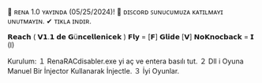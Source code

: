 🔶 ʀᴇɴᴀ 1.0 ʏᴀʏɪɴᴅᴀ (05/25/2024)!
🔷 ᴅɪꜱᴄᴏʀᴅ ꜱᴜɴᴜᴄᴜᴍᴜᴢᴀ ᴋᴀᴛɪʟᴍᴀʏɪ ᴜɴᴜᴛᴍᴀʏɪɴ.
✔ ᴛɪᴋʟᴀ ɪɴᴅɪʀ.

𝗥𝗲𝗮𝗰𝗵 ( 𝗩𝟭.𝟭 𝗱𝗲 𝗚ü𝗻𝗰𝗲𝗹𝗹𝗲𝗻𝗶𝗰𝗲𝗸 )
𝗙𝗹𝘆 = [𝗙]
𝗚𝗹𝗶𝗱𝗲 [𝗩]
𝗡𝗼𝗞𝗻𝗼𝗰𝗯𝗮𝗰𝗸 = 𝗜 (I)

Kurulum:
１ RenaRACdisabler.exe yi aç ve entera basılı tut.
２ Dll i Oyuna Manuel Bir İnjector Kullanarak İnjectle.
３ İyi Oyunlar.

